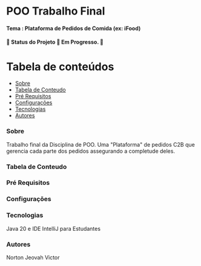# POO Trabalho Final
#### Tema : Plataforma de Pedidos de Comida (ex: iFood)

#### 🚧 Status do Projeto 🚀 Em Progresso. 🚧

# Tabela de conteúdos

<!--ts-->

- [Sobre](#Descrição)
- [Tabela de Conteudo](#tabela-de-conteudo)
- [Pré Requisitos](#pre-requisitos)
- [Configurações](#Configurações)
- [Tecnologias](#tecnologias)
- [Autores](#autores)
  <!--te-->
  <br>

### Sobre
Trabalho final da Disciplina de POO.
Uma "Plataforma" de pedidos C2B que gerencia cada parte dos pedidos assegurando a completude deles.

### Tabela de Conteudo

### Pré Requisitos

### Configurações

### Tecnologias
Java 20 e IDE IntelliJ para Estudantes

### Autores
Norton
Jeovah
Victor
